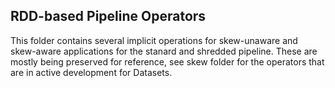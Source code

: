 ## RDD-based Pipeline Operators

This folder contains several implicit operations for skew-unaware and skew-aware 
applications for the stanard and shredded pipeline. These are mostly being 
preserved for reference, see skew folder for the operators that are 
in active development for Datasets.